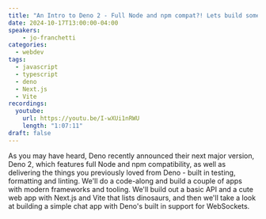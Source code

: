 ```yaml
---
title: "An Intro to Deno 2 - Full Node and npm compat?! Lets build some apps!"
date: 2024-10-17T13:00:00-04:00
speakers:
    - jo-franchetti
categories:
  - webdev
tags:
  - javascript
  - typescript
  - deno
  - Next.js
  - Vite
recordings:
  youtube:
    url: https://youtu.be/I-wXUi1nRWU
    length: "1:07:11"
draft: false
---
```


As you may have heard, Deno recently announced their next major version, Deno 2, which features full Node and npm compatibility, as well as delivering the things you previously loved from Deno - built in testing, formatting and linting. We'll do a code-along and build a couple of apps with modern frameworks and tooling. We'll build out a basic API and a cute web app with Next.js and Vite that lists dinosaurs, and then we'll take a look at building a simple chat app with Deno's built in support for WebSockets.
